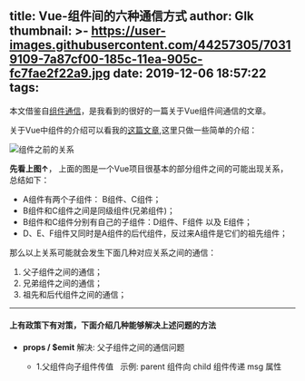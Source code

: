 title: Vue-组件间的六种通信方式
author: Glk
thumbnail: >-
  https://user-images.githubusercontent.com/44257305/70319109-7a87cf00-185c-11ea-905c-fc7fae2f22a9.jpg
date: 2019-12-06 18:57:22
tags:
---
本文借鉴自[组件通信](https://juejin.im/post/5cde0b43f265da03867e78d3)，是我看到的很好的一篇关于Vue组件间通信的文章。

关于Vue中组件的介绍可以看我的[这篇文章](),这里只做一些简单的介绍：

![组件之前的关系](https://user-images.githubusercontent.com/44257305/70318680-8fb02e00-185b-11ea-9fac-9fe8489d42f0.png)

**先看上图↑**， 上面的图是一个Vue项目很基本的部分组件之间的可能出现关系，总结如下：
- A组件有两个子组件： B组件、C组件；
- B组件和C组件之间是同级组件(兄弟组件)；
- B组件和C组件分别有自己的子组件：D组件、F组件 以及 E组件；
- D、E、F组件又同时是A组件的后代组件，反过来A组件是它们的祖先组件；   
    
那么以上关系可能就会发生下面几种对应关系之间的通信：
1. 父子组件之间的通信；
2. 兄弟组件之间的通信；
3. 祖先和后代组件之间的通信；

___

#### 上有政策下有对策，下面介绍几种能够解决上述问题的方法

- **props / $emit**
解决: 父子组件之间的通信问题

	- 1.父组件向子组件传值
   示例: parent 组件向 child 组件传递 msg 属性